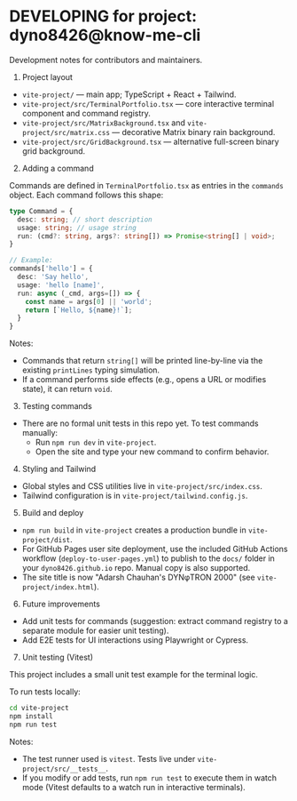 # DEVELOPING for project: dyno8426@know-me-cli

Development notes for contributors and maintainers.

1) Project layout

- `vite-project/` — main app; TypeScript + React + Tailwind.
- `vite-project/src/TerminalPortfolio.tsx` — core interactive terminal component and command registry.
- `vite-project/src/MatrixBackground.tsx` and `vite-project/src/matrix.css` — decorative Matrix binary rain background.
- `vite-project/src/GridBackground.tsx` — alternative full-screen binary grid background.

2) Adding a command

Commands are defined in `TerminalPortfolio.tsx` as entries in the `commands` object. Each command follows this shape:

```ts
type Command = {
  desc: string; // short description
  usage: string; // usage string
  run: (cmd?: string, args?: string[]) => Promise<string[] | void>;
}

// Example:
commands['hello'] = {
  desc: 'Say hello',
  usage: 'hello [name]',
  run: async (_cmd, args=[]) => {
    const name = args[0] || 'world';
    return [`Hello, ${name}!`];
  }
}
```

Notes:
- Commands that return `string[]` will be printed line-by-line via the existing `printLines` typing simulation.
- If a command performs side effects (e.g., opens a URL or modifies state), it can return `void`.

3) Testing commands

- There are no formal unit tests in this repo yet. To test commands manually:
  - Run `npm run dev` in `vite-project`.
  - Open the site and type your new command to confirm behavior.

4) Styling and Tailwind

- Global styles and CSS utilities live in `vite-project/src/index.css`.
- Tailwind configuration is in `vite-project/tailwind.config.js`.


5) Build and deploy

- `npm run build` in `vite-project` creates a production bundle in `vite-project/dist`.
- For GitHub Pages user site deployment, use the included GitHub Actions workflow (`deploy-to-user-pages.yml`) to publish to the `docs/` folder in your `dyno8426.github.io` repo. Manual copy is also supported.
- The site title is now "Adarsh Chauhan's DYNφTRON 2000" (see `vite-project/index.html`).

6) Future improvements

- Add unit tests for commands (suggestion: extract command registry to a separate module for easier unit testing).
- Add E2E tests for UI interactions using Playwright or Cypress.

7) Unit testing (Vitest)

This project includes a small unit test example for the terminal logic.

To run tests locally:

```bash
cd vite-project
npm install
npm run test
```

Notes:
- The test runner used is `vitest`. Tests live under `vite-project/src/__tests__`.
- If you modify or add tests, run `npm run test` to execute them in watch mode (Vitest defaults to a watch run in interactive terminals).

